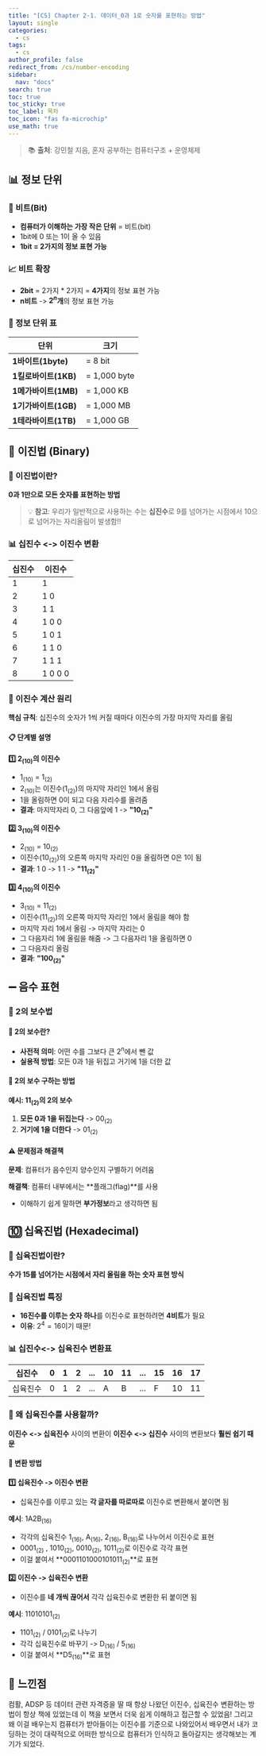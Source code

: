 ```yaml
---
title: "[CS] Chapter 2-1. 데이터_0과 1로 숫자를 표현하는 방법"
layout: single
categories:
  - cs
tags:
  - cs
author_profile: false
redirect_from: /cs/number-encoding
sidebar:
  nav: "docs"
search: true
toc: true
toc_sticky: true
toc_label: 목차
toc_icon: "fas fa-microchip"
use_math: true
---
```


> 📚 **출처**: 강민철 지음, 혼자 공부하는 컴퓨터구조 + 운영체제


## 📊 정보 단위

### 🔢 비트(Bit)
- **컴퓨터가 이해하는 가장 작은 단위** = 비트(bit)
- 1bit에 0 또는 1이 올 수 있음
- **1bit = 2가지의 정보 표현 가능**

### 📈 비트 확장
- **2bit** = 2가지 \* 2가지 = **4가지**의 정보 표현 가능
- **n비트** -> **$2^n$개**의 정보 표현 가능

### 📏 정보 단위 표

| 단위 | 크기 |
|------|------|
| **1바이트(1byte)** | = 8 bit |
| **1킬로바이트(1KB)** | = 1,000 byte |
| **1메가바이트(1MB)** | = 1,000 KB |
| **1기가바이트(1GB)** | = 1,000 MB |
| **1테라바이트(1TB)** | = 1,000 GB |



## 🔢 이진법 (Binary)

### 📝 이진법이란?
**0과 1만으로 모든 숫자를 표현하는 방법**

> 💡 **참고**: 우리가 일반적으로 사용하는 수는 **십진수**로 9를 넘어가는 시점에서 10으로 넘어가는 자리올림이 발생함!!

### 📊 십진수 <-> 이진수 변환

| 십진수 | 이진수 |
|--------|--------|
| 1 | 1 |
| 2 | 1 0 |
| 3 | 1 1 |
| 4 | 1 0 0 |
| 5 | 1 0 1 |
| 6 | 1 1 0 |
| 7 | 1 1 1 |
| 8 | 1 0 0 0 |

### 🔄 이진수 계산 원리

**핵심 규칙**: 십진수의 숫자가 1씩 커질 때마다 이진수의 가장 마지막 자리를 올림

#### 📋 단계별 설명

**1️⃣ 2<sub>(10)</sub>의 이진수**

- 1<sub>(10)</sub> = 1<sub>(2)</sub>
- 2<sub>(10)</sub>는 이진수(1<sub>(2)</sub>)의 마지막 자리인 1에서 올림
- 1을 올림하면 0이 되고 다음 자리수를 올려줌
- **결과**: 마지막자리 0, 그 다음앞에 1 -> **"10<sub>(2)</sub>"**

**2️⃣ 3<sub>(10)</sub>의 이진수**

- 2<sub>(10)</sub> = 10<sub>(2)</sub>
- 이진수(10<sub>(2)</sub>)의 오른쪽 마지막 자리인 0을 올림하면 0은 1이 됨
- **결과**: 1 0 -> 1 1 -> **"11<sub>(2)</sub>"**

**3️⃣ 4<sub>(10)</sub>의 이진수**

- 3<sub>(10)</sub> = 11<sub>(2)</sub>
- 이진수(11<sub>(2)</sub>)의 오른쪽 마지막 자리인 1에서 올림을 해야 함
- 마지막 자리 1에서 올림 -> 마지막 자리는 0
- 그 다음자리 1에 올림을 해줌 -> 그 다음자리 1을 올림하면 0
- 그 다음자리 올림
- **결과**: **"100<sub>(2)</sub>"**



## ➖ 음수 표현

### 🔧 2의 보수법

#### 📖 2의 보수란?
- **사전적 의미**: 어떤 수를 그보다 큰 $2^n$에서 뺀 값
- **실용적 방법**: 모든 0과 1을 뒤집고 거기에 1을 더한 값

#### 🔄 2의 보수 구하는 방법

**예시: 11<sub>(2)</sub>의 2의 보수**

1. **모든 0과 1을 뒤집는다** -> 00<sub>(2)</sub>
2. **거기에 1을 더한다** -> 01<sub>(2)</sub>

#### ⚠️ 문제점과 해결책

**문제**: 컴퓨터가 음수인지 양수인지 구별하기 어려움

**해결책**: 컴퓨터 내부에서는 **플래그(flag)**를 사용

- 이해하기 쉽게 말하면 **부가정보**라고 생각하면 됨



## 🔟 십육진법 (Hexadecimal)

### 📝 십육진법이란?
**수가 15를 넘어가는 시점에서 자리 올림을 하는 숫자 표현 방식**

### 🔢 십육진법 특징
- **16진수를 이루는 숫자 하나**를 이진수로 표현하려면 **4비트**가 필요
- **이유**: $2^4 = 16$이기 때문!

### 📊 십진수<-> 십육진수 변환표

| 십진수 | 0 | 1 | 2 | ... | 10 | 11 | ... | 15 | 16 | 17 |
|--------|---|---|---|-----|----|----|-----|----|----|----|
| 십육진수 | 0 | 1 | 2 | ... | A | B | ... | F | 10 | 11 |

### 🤔 왜 십육진수를 사용할까?

**이진수 <-> 십육진수** 사이의 변환이 **이진수 <-> 십진수** 사이의 변환보다 **훨씬 쉽기 때문**

#### 🔄 변환 방법

**1️⃣ 십육진수 -> 이진수 변환**

- 십육진수를 이루고 있는 **각 글자를 따로따로** 이진수로 변환해서 붙이면 됨

**예시**: 1A2B<sub>(16)</sub>

- 각각의 십육진수 1<sub>(16)</sub>, A<sub>(16)</sub>, 2<sub>(16)</sub>, B<sub>(16)</sub>로 나누어서 이진수로 표현
-  0001<sub>(2)</sub> , 1010<sub>(2)</sub>, 0010<sub>(2)</sub>, 1011<sub>(2)</sub>로 이진수로 각각 표현
- 이걸 붙여서 **0001101000101011<sub>(2)</sub>**로 표현

**2️⃣ 이진수 -> 십육진수 변환**

- 이진수를 **네 개씩 끊어서** 각각 십육진수로 변환한 뒤 붙이면 됨

**예시**: 11010101<sub>(2)</sub>

-  1101<sub>(2)</sub> / 0101<sub>(2)</sub>로 나누기
- 각각 십육진수로 바꾸기 -> D<sub>(16)</sub> / 5<sub>(16)</sub>
- 이걸 붙여서 **D5<sub>(16)</sub>**로 표현


## 💭 느낀점

컴활, ADSP 등 데이터 관련 자격증을 딸 때 항상 나왔던 이진수, 십육진수 변환하는 방법이 항상 책에 있었는데 이 책을 보면서 더욱 쉽게 이해하고 접근할 수 있었음! 그리고 왜 이걸 배우는지 컴퓨터가 받아들이는 이진수를 기준으로 나와있어서 배우면서 내가 코딩하는 것이 대략적으로 어떠한 방식으로 컴퓨터가 인식하고 돌아갈지는 생각해보는 계기가 되었다.
